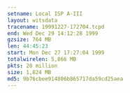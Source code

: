 ```yaml
---
setname: Local ISP A-III
layout: witsdata
tracename: 19991227-172704.tcpd
end: Wed Dec 29 14:12:28 1999
gzsize: 764 MB
len: 44:45:23
start: Mon Dec 27 17:27:04 1999
totalwirelen: 5,866 MB
pkts: 20 million
size: 1,824 MB
md5: 9b76cbee914806b865717da59cd25aea
---
```

